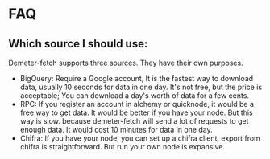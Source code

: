 # FAQ

## Which source I should use: 

Demeter-fetch supports three sources. They have their own purposes.

* BigQuery: Require a Google account, It is the fastest way to download data, usually 10 seconds for data in one day. It's not free, but the price is acceptable; You can download a day's worth of data for a few cents.
* RPC: If you register an account in alchemy or quicknode, it would be a free way to get data. It would be better if you have your node. But this way is slow. because demeter-fetch will send a lot of requests to get enough data. It would cost 10 minutes for data in one day.
* Chifra: If you have your node, you can set up a chifra client, export from chifra is straightforward. But run your own node is expansive.  
